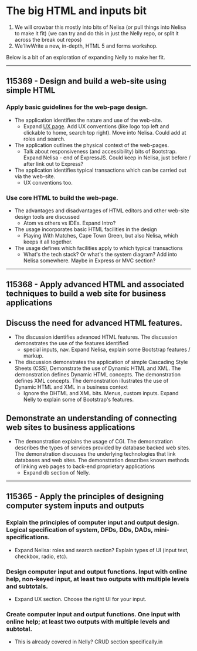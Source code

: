 # The big HTML and inputs bit


1. We will crowbar this mostly into bits of Nelisa (or pull things into Nelisa to make it fit) (we can try and do this in just the Nelly repo, or split it across the break out repos)
2. We'llwWrite a new, in-depth, HTML 5 and forms workshop.

Below is a bit of an exploration of expanding Nelly to make her fit.

---

## 115369 - Design and build a web-site using simple HTML

### Apply basic guidelines for the web-page design.

* The application identifies the nature and use of the web-site.
    * Expand [UX page](http://fefg.projectcodex.co/user-experience.html). Add UX conventions (like logo top left and clickable to home, search top right). Move into Nelisa. Could add at roles and search.
* The application outlines the physical context of the web-pages.
    * Talk about responsiveness (and accessibility) bits of Bootstrap. Expand Nelisa - end of ExpressJS. Could keep in Nelisa, just before / after link out to Express?
* The application identifies typical transactions which can be carried out via the web-site.
    * UX conventions too.

### Use core HTML to build the web-page.

* The advantages and disadvantages of HTML editors and other web-site design tools are discussed
    * Atom vs others vs IDEs. Expand Intro?
* The usage incorporates basic HTML facilities in the design
    * Playing With Matches, Cape Town Green, but also Nelisa, which keeps it all together.
* The usage defines which facilities apply to which typical transactions
    * What's the tech stack? Or what's the system diagram? Add into Nelisa somewhere. Maybe in Express or MVC section?

---

## 115368 - Apply advanced HTML and associated techniques to build a web site for business applications

## Discuss the need for advanced HTML features.

* The discussion identifies advanced HTML features. The discussion demonstrates the use of the features identified
    * special inputs, nav. Expand Nelisa, explain some Bootstrap features / markup.
* The discussion demonstrates the application of simple Cascading Style Sheets (CSS), Demonstrate the use of Dynamic HTML and XML. The demonstration defines Dynamic HTML concepts. The demonstration defines XML concepts. The demonstration illustrates the use of Dynamic HTML and XML in a business context
    * Ignore the DHTML and XML bits. Menus, custom inputs. Expand Nelly to explain some of Bootstrap's features.

## Demonstrate an understanding of connecting web sites to business applications

* The demonstration explains the usage of CGI. The demonstration describes the types of services provided by database backed web sites. The demonstration discusses the underlying technologies that link databases and web sites. The demonstration describes known methods of linking web pages to back-end proprietary applications
    * Expand db section of Nelly.

---

## 115365 - Apply the principles of designing computer system inputs and outputs

### Explain the principles of computer input and output design. Logical specification of system, DFDs, DDs, DADs, mini-specifications.

* Expand Nelisa: roles and search section? Explain types of UI (input text, checkbox, radio, etc).

### Design computer input and output functions. Input with online help, non-keyed input, at least two outputs with multiple levels and subtotals.

* Expand UX section. Choose the right UI for your input.

### Create computer input and output functions. One input with online help; at least two outputs with multiple levels and subtotal.

* This is already covered in Nelly? CRUD section specifically.in
